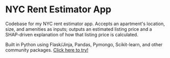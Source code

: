 # NYC Rent Estimator App

Codebase for my NYC rent estimator app. Accepts an apartment's location, size, and amenities as inputs; outputs an estimated listing price and a SHAP-driven explanation of how that listing price is calculated.

Built in Python using Flask/Jinja, Pandas, Pymongo, Scikit-learn, and other community packages. [Click here to try!](www.howmuchrent.herokuapp.com)
